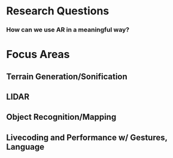 # Research Questions


### How can we use AR in a meaningful way?

# Focus Areas

## Terrain Generation/Sonification

## LIDAR

## Object Recognition/Mapping

## Livecoding and Performance w/ Gestures, Language